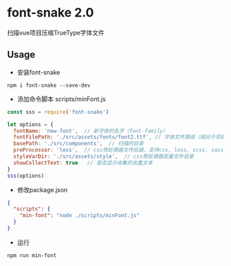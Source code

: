 # font-snake 2.0

扫描vue项目压缩TrueType字体文件

## Usage
- 安装font-snake
```shell script
npm i font-snake --save-dev
```
- 添加命令脚本 scripts/minFont.js
```js
const sss = require('font-snake')

let options = {
  fontName: 'new-font',  // 新字体的名字（font-family）
  fontFilePath: './src/assets/fonts/font2.ttf', // 字体文件路径（相对于项目根目录）
  basePath: './src/components',  // 扫描的目录
  preProcessor: 'less',  // css预处理器文件后缀，支持css, less, scss, sass, styl (不带".", 留空为css)
  styleVarDir: './src/assets/style',  // css预处理器变量文件目录
  showCollectText: true   // 是否显示收集的去重文本
}
sss(options)
```
- 修改package.json
```json
{
  "scripts": {
    "min-font": "node ./scripts/minFont.js"
  }
}
```
- 运行
```shell script
npm run min-font
```
